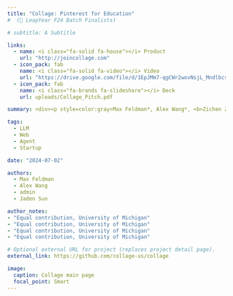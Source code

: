 ```yaml
---
title: "Collage: Pinterest for Education"
#  (🤵 LeapYear F24 Batch Finalists)

# subtitle: A Subtitle

links:
  - name: <i class="fa-solid fa-house"></i> Product
    url: "http://joincollage.com"
  - icon_pack: fab
    name: <i class="fa-solid fa-video"></i> Video
    url: "https://drive.google.com/file/d/1EpJMm7-qgCWr2wovNsjL_MndlbcsJurq/view?usp=sharing"
  - icon_pack: fab
    name: <i class="fa-brands fa-slideshare"></i> Deck
    url: uploads/Collage_Pitch.pdf

summary: <div><p style=color:gray>Max Feldman*, Alex Wang*, <b>Zichen Zhang</b>*, Jaden Sun*, Kali Francisco, Nate Bennett, Leo Choi, Tanishka Nalawade, Joe Tang, Asher Katz, Eden McCullough, Dasha Skalitzky.<br></p></div>Accessible via your Google Education account, Collage is an AI-powered educational discovery engine that personalizes academic advising and scheduling and connects students with their classes, advisors, and peers. The platform features a personalized, Pinterest-like course catalog tailored to individual academic interests and career goals, an AI advisor to assist with scheduling decisions, and a social networking system for sharing schedules and connecting with peers.

tags:
  - LLM
  - Web
  - Agent
  - Startup

date: "2024-07-02"

authors:
  - Max Feldman
  - Alex Wang
  - admin
  - Jaden Sun

author_notes:
- "Equal contribution, University of Michigan"
- "Equal contribution, University of Michigan"
- "Equal contribution, University of Michigan"
- "Equal contribution, University of Michigan"

# Optional external URL for project (replaces project detail page).
external_link: https://github.com/collage-us/collage

image:
  caption: Collage main page
  focal_point: Smart
---
```


